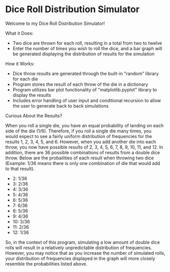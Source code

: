 # Dice Roll Distribution Simulator

Welcome to my Dice Roll Distribution Simulator!

What it Does:
- Two dice are thrown for each roll, resulting in a total from two to twelve
- Enter the number of times you wish to roll the dice, and a bar graph will be generated displaying the distribution of         results for the simulation

How it Works:
- Dice throw results are generated through the built-in "random" library for each die
- Program stores the result of each throw of the die in a dictionary
- Program utilizes bar plot functionality of "matplotlib.pyplot" library to display the results
- Includes error handling of user input and conditional recursion to allow the user to generate back to back simulations

Curious About the Results?

When you roll a single die, you have an equal probability of landing on each side of the die (1/6). Therefore, if you roll a single die many times, you would expect to see a fairly uniform distribution of frequencies for the results 1, 2, 3, 4, 5, and 6. However, when you add another die into each throw, you now have possible results of 2, 3, 4, 5, 6, 7, 8, 9, 10, 11, and 12. In addition, there are 36 possible combinations of results from a double dice throw. Below are the probailities of each result when throwing two dice (Example: 1/36 means there is only one combination of die that would add to that result).

- 2:  1/36
- 3:  2/36 
- 4:  3/36
- 5:  4/36
- 6:  5/36
- 7:  6/36
- 8:  5/36
- 9:  4/36
- 10: 3/36
- 11: 2/36
- 12: 1/36

So, in the context of this program, simulating a low amount of double dice rolls will result in a relatively unpredictable distribution of frequencies. However, you may notice that as you increase the number of simulated rolls, your distribution of frequencies displayed in the graph will more closely resemble the probabilities listed above.
